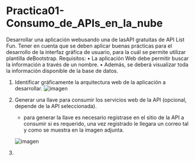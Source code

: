 # Practica01-Consumo_de_APIs_en_la_nube
Desarrollar una aplicación webusando una de lasAPI gratuitas de API List Fun. Tener en cuenta que se deben aplicar buenas prácticas para el desarrollo de la interfaz gráfica de usuario, para la cuál se permite utilizar plantilla deBootstrap.
Requisitos:
    • La aplicación Web debe permitir buscar la información a través de un nombre.
    • Además, se deberá visualizar toda la información disponible de la base de datos. 
    
    
  1. Identificar gráficamente la arquitectura web de la aplicación a desarrollar.
     ![imagen](https://user-images.githubusercontent.com/56565107/114470627-d2eb8100-9bb4-11eb-9900-bc63cb6df60b.png)
     
  2. Generar una llave para consumir los servicios web de la API (opcional, depende de la API seleccionada).
        - para generar la llave es necesario registrase en el sitio de la API a consumir si es requerido, una vez registrado le llegara un correo tal 
          y como se muestra en la imagen adjunta. 
       
        
        ![imagen](https://user-images.githubusercontent.com/56565107/114470781-15ad5900-9bb5-11eb-9264-a43064717ac7.png)


  3. 
